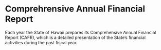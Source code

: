 # Comprehrensive Annual Financial Report
Each year the State of Hawaii prepares its Comprehensive Annual Financial Report (CAFR), which is a detailed presentation of the State’s financial activities during the past fiscal year.
